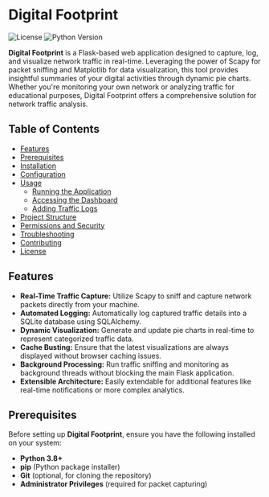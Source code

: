 # Digital Footprint

![License](https://img.shields.io/badge/license-MIT-blue.svg)
![Python Version](https://img.shields.io/badge/python-3.8%2B-blue.svg)

**Digital Footprint** is a Flask-based web application designed to capture, log, and visualize network traffic in real-time. Leveraging the power of Scapy for packet sniffing and Matplotlib for data visualization, this tool provides insightful summaries of your digital activities through dynamic pie charts. Whether you're monitoring your own network or analyzing traffic for educational purposes, Digital Footprint offers a comprehensive solution for network traffic analysis.

## Table of Contents

- [Features](#features)
- [Prerequisites](#prerequisites)
- [Installation](#installation)
- [Configuration](#configuration)
- [Usage](#usage)
  - [Running the Application](#running-the-application)
  - [Accessing the Dashboard](#accessing-the-dashboard)
  - [Adding Traffic Logs](#adding-traffic-logs)
- [Project Structure](#project-structure)
- [Permissions and Security](#permissions-and-security)
- [Troubleshooting](#troubleshooting)
- [Contributing](#contributing)
- [License](#license)

## Features

- **Real-Time Traffic Capture:** Utilize Scapy to sniff and capture network packets directly from your machine.
- **Automated Logging:** Automatically log captured traffic details into a SQLite database using SQLAlchemy.
- **Dynamic Visualization:** Generate and update pie charts in real-time to represent categorized traffic data.
- **Cache Busting:** Ensure that the latest visualizations are always displayed without browser caching issues.
- **Background Processing:** Run traffic sniffing and monitoring as background threads without blocking the main Flask application.
- **Extensible Architecture:** Easily extendable for additional features like real-time notifications or more complex analytics.

## Prerequisites

Before setting up **Digital Footprint**, ensure you have the following installed on your system:

- **Python 3.8+**
- **pip** (Python package installer)
- **Git** (optional, for cloning the repository)
- **Administrator Privileges** (required for packet capturing)

